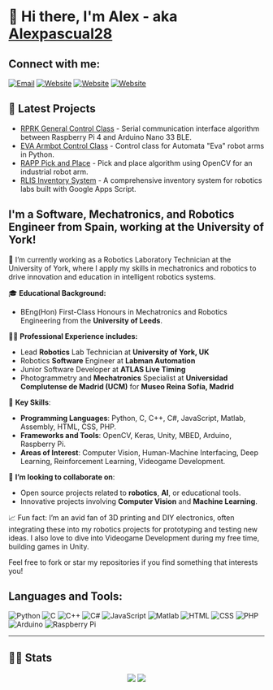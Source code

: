 # 👋 Hi there, I'm Alex - aka [Alexpascual28](https://github.com/Alexpascual28)

## Connect with me:

[![Email](https://img.shields.io/badge/Email-info%40alexrobotics.net-red)](mailto:info@alexrobotics.net)
[![Website](https://img.shields.io/badge/Website-www.alexrobotics.net-yellow)](alexrobotics.net)
[![Website](https://img.shields.io/badge/LinkedIn-linkedin.com/in/alexpascual28-blue)](https://www.linkedin.com/in/alexpascual28/)
[![Website](https://img.shields.io/badge/Twitter/X-twitter.com/Alexpascual28-green)](https://twitter.com/Alexpascual28)

## 📕 Latest Projects

- [RPRK General Control Class](https://github.com/Alexpascual28/rprk_general_control_class) - Serial communication interface algorithm between Raspberry Pi 4 and Arduino Nano 33 BLE.
- [EVA Armbot Control Class](https://github.com/Alexpascual28/eva_armbot_control_class) - Control class for Automata "Eva" robot arms in Python.
- [RAPP Pick and Place](https://github.com/Alexpascual28/rapp_pick_and_place) - Pick and place algorithm using OpenCV for an industrial robot arm.
- [RLIS Inventory System](https://github.com/Alexpascual28/rlis_inventory_system) - A comprehensive inventory system for robotics labs built with Google Apps Script.

## I'm a Software, Mechatronics, and Robotics Engineer from Spain, working at the University of York!

🔭 I’m currently working as a Robotics Laboratory Technician at the University of York, where I apply my skills in mechatronics and robotics to drive innovation and education in intelligent robotics systems.

🎓 **Educational Background:**

- BEng(Hon) First-Class Honours in Mechatronics and Robotics Engineering from the **University of Leeds**.

👨‍💻 **Professional Experience includes:**

- Lead **Robotics** Lab Technician at **University of York, UK**
- Robotics **Software** Engineer at **Labman Automation**
- Junior Software Developer at **ATLAS Live Timing**
- Photogrammetry and **Mechatronics** Specialist at **Universidad Complutense de Madrid (UCM)** for **Museo Reina Sofía, Madrid**

💼 **Key Skills**:

- **Programming Languages**: Python, C, C++, C#, JavaScript, Matlab, Assembly, HTML, CSS, PHP.
- **Frameworks and Tools**: OpenCV, Keras, Unity, MBED, Arduino, Raspberry Pi.
- **Areas of Interest**: Computer Vision, Human-Machine Interfacing, Deep Learning, Reinforcement Learning, Videogame Development.

👯 **I’m looking to collaborate on**:

- Open source projects related to **robotics**, **AI**, or educational tools.
- Innovative projects involving **Computer Vision** and **Machine Learning**.

📈 Fun fact: I’m an avid fan of 3D printing and DIY electronics, often integrating these into my robotics projects for prototyping and testing new ideas. I also love to dive into Videogame Development during my free time, building games in Unity.

Feel free to fork or star my repositories if you find something that interests you!

## Languages and Tools:

![Python](https://img.shields.io/badge/-Python-black?style=flat-square&logo=python)
![C](https://img.shields.io/badge/-C-black?style=flat-square&logo=c)
![C++](https://img.shields.io/badge/-C++-black?style=flat-square&logo=c%2B%2B)
![C#](https://img.shields.io/badge/-C%23-black?style=flat-square&logo=c-sharp)
![JavaScript](https://img.shields.io/badge/-JavaScript-black?style=flat-square&logo=javascript)
![Matlab](https://img.shields.io/badge/-Matlab-black?style=flat-square&logo=matlab)
![HTML](https://img.shields.io/badge/-HTML-black?style=flat-square&logo=html5)
![CSS](https://img.shields.io/badge/-CSS-black?style=flat-square&logo=css3)
![PHP](https://img.shields.io/badge/-PHP-black?style=flat-square&logo=php)
![Arduino](https://img.shields.io/badge/-Arduino-black?style=flat-square&logo=arduino)
![Raspberry Pi](https://img.shields.io/badge/-Raspberry%20Pi-black?style=flat-square&logo=raspberry-pi)

---

## 👨‍💻 Stats

<p align="center">
  <img align="center" src="https://github-readme-stats.vercel.app/api?username=Alexpascual28&theme=tokyonight&hide_border=true&show_icons=true&hide_title=true" />
  <img align="center" src="https://github-readme-stats.vercel.app/api/top-langs/?username=Alexpascual28&theme=tokyonight&hide_border=true&show_icons=true&hide_title=true" />
</p>

<!---
Alexpascual28/Alexpascual28 is a ✨ special ✨ repository because its `README.md` (this file) appears on your GitHub profile.
You can click the Preview link to take a look at your changes.
--->
